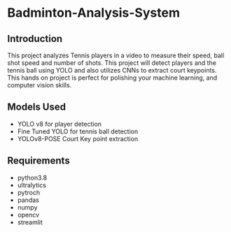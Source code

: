 # Badminton-Analysis-System

## Introduction
This project analyzes Tennis players in a video to measure their speed, ball shot speed and number of shots. This project will detect players and the tennis ball using YOLO and also utilizes CNNs to extract court keypoints. This hands on project is perfect for polishing your machine learning, and computer vision skills.

## Models Used
- YOLO v8 for player detection
- Fine Tuned YOLO for tennis ball detection
- YOLOv8-POSE Court Key point extraction

## Requirements
- python3.8
- ultralytics
- pytroch
- pandas
- numpy
- opencv
- streamlit
